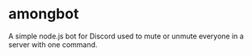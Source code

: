 # amongbot
A simple node.js bot for Discord used to mute or unmute everyone in a server with one command.
